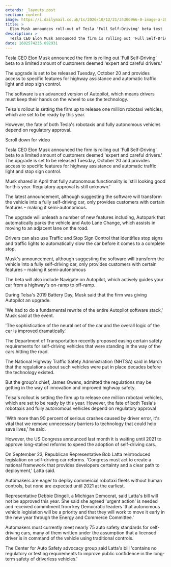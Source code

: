 ```yaml
--- 
extends: _layouts.post 
section: content 
image: https://i.dailymail.co.uk/1s/2020/10/12/21/34306966-0-image-a-20_1602534251674.jpg 
title: > 
  Elon Musk announces roll-out of Tesla 'Full Self-Driving' beta test 
description: > 
  Tesla CEO Elon Musk announced the firm is rolling out 'Full Self-Driving' beta to a limited amount of customers deemed 'expert and careful drivers.'Scroll down for videoTesla CEO Elon Musk announced the firm is rolling out 'Full Self-Driving' beta to a limited amount of customers deemed 'expert and careful drivers.'The latest announcement, although suggesting the software will transform the vehicle into a fully self-driving car, only provides customers with certain features – making it semi-autonomous.The Department of Transportation recently proposed easing certain safety requirements for self-driving vehicles that were standing in the way of the cars hitting the road.On September 23, Republican Representative Bob Latta reintroduced legislation on self-driving car reforms. 
date: 1602574235.092931 
--- 
```

Tesla CEO Elon Musk announced the firm is rolling out 'Full Self-Driving' beta to a limited amount of customers deemed 'expert and careful drivers.'

The upgrade is set to be released Tuesday, October 20 and provides access to specific features for highway assistance and automatic traffic light and stop sign control.

The software is an advanced version of Autopilot, which means drivers must keep their hands on the wheel to use the technology.

Telsa's rollout is setting the firm up to release one million robotaxi vehicles, which are set to be ready by this year.

However, the fate of both Tesla's robotaxis and fully autonomous vehicles depend on regulatory approval.

Scroll down for video

Tesla CEO Elon Musk announced the firm is rolling out 'Full Self-Driving' beta to a limited amount of customers deemed 'expert and careful drivers.' The upgrade is set to be released Tuesday, October 20 and provides access to specific features for highway assistance and automatic traffic light and stop sign control.

Musk shared in April that fully autonomous functionality is 'still looking good for this year. Regulatory approval is still unknown.'

The latest announcement, although suggesting the software will transform the vehicle into a fully self-driving car, only provides customers with certain features – making it semi-autonomous.

The upgrade will unleash a number of new features including, Autopark that automatically parks the vehicle and Auto Lane Change, which assists in moving to an adjacent lane on the road.

Drivers can also use Traffic and Stop Sign Control that identifies stop signs and traffic lights to automatically slow the car before it comes to a complete stop.

Musk's announcement, although suggesting the software will transform the vehicle into a fully self-driving car, only provides customers with certain features – making it semi-autonomous

The beta will also include Navigate on Autopilot, which actively guides your car from a highway's on-ramp to off-ramp.

During Telsa's 2019 Battery Day, Musk said that the firm was giving Autopilot an upgrade.

'We had to do a fundamental rewrite of the entire Autopilot software stack,' Musk said at the event.

'The sophistication of the neural net of the car and the overall logic of the car is improved dramatically.'

The Department of Transportation recently proposed easing certain safety requirements for self-driving vehicles that were standing in the way of the cars hitting the road.

The National Highway Traffic Safety Administration (NHTSA) said in March that the regulations about such vehicles were put in place decades before the technology existed.

But the group's chief, James Owens, admitted the regulations may be getting in the way of innovation and improved highway safety.

Telsa's rollout is setting the firm up to release one million robotaxi vehicles, which are set to be ready by this year. However, the fate of both Tesla's robotaxis and fully autonomous vehicles depend on regulatory approval

'With more than 90 percent of serious crashes caused by driver error, it's vital that we remove unnecessary barriers to technology that could help save lives,' he said.

However, the US Congress announced last month it is waiting until 2021 to approve long-stalled reforms to speed the adoption of self-driving cars.

On September 23, Republican Representative Bob Latta reintroduced legislation on self-driving car reforms. 'Congress must act to create a national framework that provides developers certainty and a clear path to deployment,' Latta said.

Automakers are eager to deploy commercial robotaxi fleets without human controls, but none are expected until 2021 at the earliest.

Representative Debbie Dingell, a Michigan Democrat, said Latta's bill will not be approved this year. She said she agreed 'urgent action' is needed and received commitment from key Democratic leaders 'that autonomous vehicle legislation will be a priority and that they will work to move it early in the new year through the Energy and Commerce Committee.'

Automakers must currently meet nearly 75 auto safety standards for self-driving cars, many of them written under the assumption that a licensed driver is in command of the vehicle using traditional controls.

The Center for Auto Safety advocacy group said Latta's bill 'contains no regulatory or testing requirements to improve public confidence in the long-term safety of driverless vehicles.'